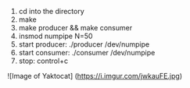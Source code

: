 1. cd into the directory
2. make
3. make producer && make consumer
4. insmod numpipe N=50
5. start producer: ./producer /dev/numpipe
6. start consumer: ./consumer /dev/numpipe
7. stop: control+c

![Image of Yaktocat]
(https://i.imgur.com/jwkauFE.jpg)
